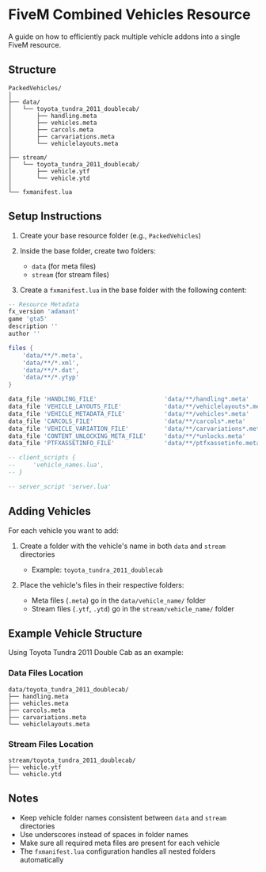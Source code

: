 # FiveM Combined Vehicles Resource

A guide on how to efficiently pack multiple vehicle addons into a single FiveM resource.

## Structure

```
PackedVehicles/
│
├── data/
│   └── toyota_tundra_2011_doublecab/
│       ├── handling.meta
│       ├── vehicles.meta
│       ├── carcols.meta
│       ├── carvariations.meta
│       └── vehiclelayouts.meta
│
├── stream/
│   └── toyota_tundra_2011_doublecab/
│       ├── vehicle.ytf
│       └── vehicle.ytd
│
└── fxmanifest.lua
```

## Setup Instructions

1. Create your base resource folder (e.g., `PackedVehicles`)

2. Inside the base folder, create two folders:
   - `data` (for meta files)
   - `stream` (for stream files)

3. Create a `fxmanifest.lua` in the base folder with the following content:

```lua
-- Resource Metadata
fx_version 'adamant'
game 'gta5'
description ''
author ''

files {
    'data/**/*.meta',
    'data/**/*.xml',
    'data/**/*.dat',
    'data/**/*.ytyp'
}

data_file 'HANDLING_FILE'                   'data/**/handling*.meta'
data_file 'VEHICLE_LAYOUTS_FILE'            'data/**/vehiclelayouts*.meta'
data_file 'VEHICLE_METADATA_FILE'           'data/**/vehicles*.meta'
data_file 'CARCOLS_FILE'                    'data/**/carcols*.meta'
data_file 'VEHICLE_VARIATION_FILE'          'data/**/carvariations*.meta'
data_file 'CONTENT_UNLOCKING_META_FILE'     'data/**/*unlocks.meta'
data_file 'PTFXASSETINFO_FILE'              'data/**/ptfxassetinfo.meta'

-- client_scripts {
--     'vehicle_names.lua',
-- }

-- server_script 'server.lua'
```

## Adding Vehicles

For each vehicle you want to add:

1. Create a folder with the vehicle's name in both `data` and `stream` directories
   - Example: `toyota_tundra_2011_doublecab`

2. Place the vehicle's files in their respective folders:
   - Meta files (`.meta`) go in the `data/vehicle_name/` folder
   - Stream files (`.ytf`, `.ytd`) go in the `stream/vehicle_name/` folder

## Example Vehicle Structure

Using Toyota Tundra 2011 Double Cab as an example:

### Data Files Location
```
data/toyota_tundra_2011_doublecab/
├── handling.meta
├── vehicles.meta
├── carcols.meta
├── carvariations.meta
└── vehiclelayouts.meta
```

### Stream Files Location
```
stream/toyota_tundra_2011_doublecab/
├── vehicle.ytf
└── vehicle.ytd
```

## Notes
- Keep vehicle folder names consistent between `data` and `stream` directories
- Use underscores instead of spaces in folder names
- Make sure all required meta files are present for each vehicle
- The `fxmanifest.lua` configuration handles all nested folders automatically
